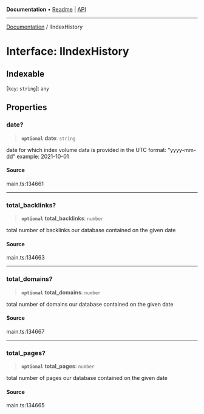 **Documentation** • [Readme](../README.md) \| [API](../globals.md)

***

[Documentation](../README.md) / IIndexHistory

# Interface: IIndexHistory

## Indexable

 \[`key`: `string`\]: `any`

## Properties

### date?

> **`optional`** **date**: `string`

date for which index volume data is provided
in the UTC format: “yyyy-mm-dd”
example:
2021-10-01

#### Source

main.ts:134661

***

### total\_backlinks?

> **`optional`** **total\_backlinks**: `number`

total number of backlinks our database contained on the given date

#### Source

main.ts:134663

***

### total\_domains?

> **`optional`** **total\_domains**: `number`

total number of domains our database contained on the given date

#### Source

main.ts:134667

***

### total\_pages?

> **`optional`** **total\_pages**: `number`

total number of pages our database contained on the given date

#### Source

main.ts:134665
